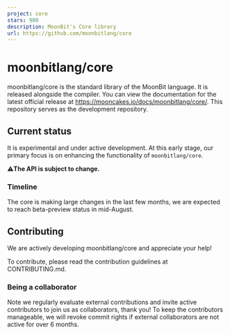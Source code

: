 ```yaml
---
project: core
stars: 980
description: MoonBit's Core library
url: https://github.com/moonbitlang/core
---
```


moonbitlang/core
================

moonbitlang/core is the standard library of the MoonBit language. It is released alongside the compiler. You can view the documentation for the latest official release at https://mooncakes.io/docs/moonbitlang/core/. This repository serves as the development repository.

Current status
--------------

It is experimental and under active development. At this early stage, our primary focus is on enhancing the functionality of `moonbitlang/core`.

⚠️**The API is subject to change.**

### Timeline

The core is making large changes in the last few months, we are expected to reach beta-preview status in mid-August.

Contributing
------------

We are actively developing moonbitlang/core and appreciate your help!

To contribute, please read the contribution guidelines at CONTRIBUTING.md.

### Being a collaborator

Note we regularly evaluate external contributions and invite active contributors to join us as collaborators, thank you! To keep the contributors manageable, we will revoke commit rights if external collaborators are not active for over 6 months.
